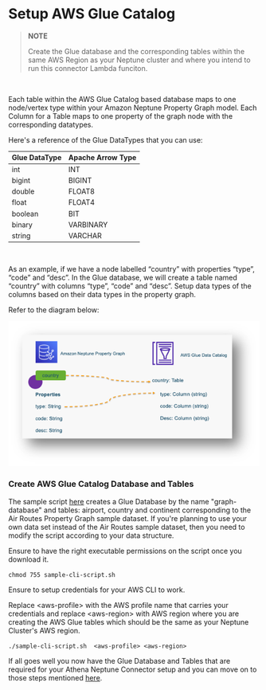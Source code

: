 
# Setup AWS Glue Catalog

> **NOTE**
>
> Create the Glue database and the corresponding tables within the same AWS Region as your Neptune cluster and where you intend to run this connector Lambda funciton.

<br/>

Each table within the AWS Glue Catalog based database maps to one node/vertex type within your Amazon Neptune Property Graph model. Each Column for a Table maps to one property of the graph node with the corresponding datatypes.

Here's a reference of the Glue DataTypes that you can use:
        
|Glue DataType|Apache Arrow Type|
|-------------|-----------------|
|int|INT|
|bigint|BIGINT|
|double|FLOAT8|
|float|FLOAT4|
|boolean|BIT|
|binary|VARBINARY|
|string|VARCHAR|

<br/>

As an example, if we have a node labelled “country” with properties “type”, “code” and “desc”.  In the Glue database, we will create a table named “country” with columns “type”, “code” and “desc”. Setup data types of the columns based on their data types in the property graph. 

Refer to the diagram below:

![](./assets/connector-propertygraph.png)

### Create AWS Glue Catalog Database and Tables

The sample script [here](./sample-cli-script.sh) creates a Glue Database by the name "graph-database" and tables: airport, country and continent corresponding to the Air Routes Property Graph sample dataset. If you're planning to use your own data set instead of the Air Routes sample dataset, then you need to modify the script according to your data structure. 

Ensure to have the right executable permissions on the script once you download it.

```
chmod 755 sample-cli-script.sh
```
Ensure to setup credentials for your AWS CLI to work.

Replace &lt;aws-profile> with the AWS profile name that carries your credentials and replace &lt;aws-region> with AWS region where you are creating the AWS Glue tables which should be the same as your Neptune Cluster's AWS region.

```
./sample-cli-script.sh  <aws-profile> <aws-region>
```
If all goes well you now have the Glue Database and Tables that are required for your Athena Neptune Connector setup and you can move on to those steps mentioned [here](../neptune-connector-setup/).